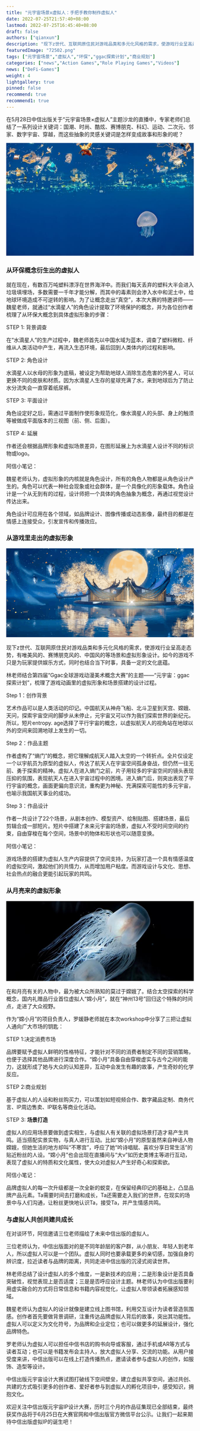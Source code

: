 ```yaml
---
title: "元宇宙场景x虚拟人：手把手教你制作虚拟人"
date: 2022-07-25T21:57:40+08:00
lastmod: 2022-07-25T16:45:40+08:00
draft: false
authors: ["qianxun"]
description: "现下z世代、互联网原住民对游戏品类和多元化风格的需求，使游戏行业呈高走态势，有唯美风的、赛博朋克风的、中国风的等场景和虚拟形象设计。如今的游戏不只是为玩家提供娱乐方式，同时也结合当下时事，具备一定的文化底蕴。"
featuredImage: "72502.png"
tags: ["元宇宙场景","虚拟人","环保","ggac探索计划","商业规划"]
categories: ["news","Action Games","Role Playing Games","Videos"]
news: ["DeFi-Games"]
weight: 4
lightgallery: true
pinned: false
recommend: true
recommend1: true
---
```


在5月28日中信出版关于“元宇宙场景×虚拟人”主题沙龙的直播中，专家老师们总结了一系列设计关键词：国潮、时尚、酷炫、赛博朋克、科幻、运动、二次元、邻家、数字宇宙、穿越，而这些抽象的灵感关键词是怎样变成故事和形象的呢？



![](72502.png)



### 从环保概念衍生出的虚拟人

就在现在，有数百万吨塑料漂浮在世界海洋中。而我们每天丢弃的塑料大半会进入垃圾填埋场，多数需要一千年才能分解，而其中的毒素则会渗入水中和泥土中，给地球环境造成不可逆转的影响。为了让概念走出“真空”，本次大赛的特邀讲师——魏星老师，就通过“水滴星人”的角色设计提取了环境保护的概念，并为各位创作者梳理了从环保大概念到具体虚拟形象的步骤：





STEP 1: 背景调查





在“水滴星人”的生产过程中，魏老师首先以中国水域为蓝本，调查了塑料微粒、纤维从人类活动中产生，再流入生态环境，最后回到人类体内的过程和影响。





STEP 2: 角色设计

水滴星人以水母的形象为底稿，被设定为帮助地球人消除生态危害的外星人，可以更换不同的皮肤和材质。因为水滴星人生存的星球充满了水，来到地球后为了防止水分流失会一直穿着纸尿裤。





STEP 3: 平面设计

角色设定好之后，需通过平面制作使形象规范化，像水滴星人的头部、身上的触须等被做成平面版本的三视图（前、侧、后面）。





STEP 4: 延展





作者还会根据品牌形象和虚拟场景差异，在图形延展上为水滴星人设计不同的标识物或logo。





阿信小笔记：





魏星老师认为，虚拟形象的内核就是角色设计，所有的角色人物都是从角色设计产生的。角色可以代表一种社会现象或社会群体，是一个具像化的形象载体。角色设计是一个从无到有的过程，设计师把一个具体的角色抽象为概念，再通过视觉设计传达出来。





角色设计可应用在各个领域，如品牌设计、图像传播或动态影像，最终目的都是在情感上连接受众，引发宣传和传播效应。





### 从游戏里走出的虚拟形象



![](725.png)



现下z世代、互联网原住民对游戏品类和多元化风格的需求，使游戏行业呈高走态势，有唯美风的、赛博朋克风的、中国风的等场景和虚拟形象设计。如今的游戏不只是为玩家提供娱乐方式，同时也结合当下时事，具备一定的文化底蕴。





林老师结合第四届“Ggac全球游戏动漫美术概念大赛”的主题——“元宇宙：ggac探索计划”，梳理了游戏动画里的虚拟形象和场景搭建的设计过程。





Step 1：创作背景





艺术作品可以是人类活动的印记。中国航天从神舟飞船、北斗卫星到天宫、嫦娥、天问，探索宇宙空间的脚步从未停止，元宇宙又可以作为我们探索世界的新纪元。所以，短片entropy. age选择了平行宇宙的概念，以虚拟航天人的视角站在地球以外的空间来回溯地球上发生的一切。

Step 2：作品主题





作者虚构了“熵门”的概念，把它理解成航天人踏入太空的一个转折点。全片仅设定一个以宇航员为原型的虚拟人，传达了航天人在宇宙空间孤身奋战，但仍然一往无前、勇于探索的精神。虚拟人在进入熵门之前，片子用较多的宇宙空间的镜头表现压抑的氛围，表现航天人在进入宇宙过程中的困境。进入熵门后，则突出表现了平行宇宙的概念，画面更偏向意识流，重构更为神秘、充满探索可能性的多元宇宙，也喻示我国航天事业的成功。

Step 3：作品设计





作者一共设计了22个场景，从剧本创作、模型资产、绘制贴图、搭建场景，最后剪辑合成一部短片。短片中搭建了未来元宇宙的场景，虚拟人不受时间空间的约束，自由穿梭在每个空间，场景中的物体和形状也可以随意变换。





阿信小笔记：





游戏场景的搭建为虚拟人生产内容提供了空间支持，为玩家打造一个具有情感温度的虚拟空间，激起他们的共情力，从而增加用户粘度。而游戏设计与文化、思想、社会热点的融合更能引起玩家的共鸣。





### 从月亮来的虚拟形象



![](72501.png)



在和月亮有关的人物中，最为被大众所熟知的莫过于嫦娥了。结合太空探索的科学概念，国内礼赠品行业首位虚拟人“嫦小月”，就在“神州13号”回归这个特殊的时间点，走进了大众视野。

作为“嫦小月”的项目负责人，罗媛静老师就在本次workshop中分享了三把让虚拟人通向广大市场的钥匙：





STEP 1:决定消费市场





品牌要赋予虚拟人鲜明的性格特征，才能针对不同的消费者制定不同的营销策略，也便于选择其他品牌进行深度合作。“嫦小月”具备自由穿梭虚实与古今之间的能力，这就形成了她与大众的认知差异，互动中会发生有趣的故事，产生奇妙的化学反应。





STEP 2:商业规划





基于虚拟人的人设和粉丝购买力，可以策划如短视频合作、数字藏品定制、商务代言、IP周边售卖、IP联名等商业化活动。

STEP 3: **场景打造**





虚拟人的应用场景要做到虚实相生，与虚拟人有关联的虚拟场景打造才易产生共鸣。适当搭配实景实物，与真人进行互动。比如“嫦小月”的原型虽然来自神话人物嫦娥，但她生活的地方却叫“不寒宫”，呼应了她“吟诗唱赋、喜欢分享日常生活”的贴近粉丝的人设。“嫦小月”也会出现在直播间与“大v”如历史类博主等进行互动，表现了虚拟人的特质和文化属性，使大众对虚拟人产生好奇心和探索欲。

阿信小笔记：





品牌虚拟人的每一次升级都是一次全新的蜕变，在保留经典印记的基础上，凸显品牌产品元素。Ta需要时间去打磨和成长，Ta还需要走入我们的世界，在现实的场景中与人们沟通，让粉丝更快地认识Ta，接受Ta，并产生情感共鸣。





### 与虚拟人共创共建共成长





在对谈环节，阿信邀请三位老师描绘了未来中信出版的虚拟人。





三位老师认为，中信出版面对的是不同年龄层的客户群，从小朋友、年轻人到老年人，所以虚拟人可以是一个团队。虚拟人同时也要承载更多的亲切感，加强自身的辨识度，拉近读者与品牌的距离，共同走进中信出版的沉浸式阅读世界。

林老师总结了设计虚拟人的多个维度，一是新技术的应用；二是形象设计是否具备突破性，视觉表现上是否适度；三是是否呼应设计主题。林老师认为中信出版要利用虚实融合的方式将日常信息和书籍内容视觉化，让虚拟人带领读者拓展感知领域。





魏星老师认为虚拟人的设计就像是建立线上图书馆，利用交互设计为读者营造氛围感。创作者首先要做背景调研，注重传达品牌虚拟人背后的故事，突出其功能性。虚拟人可以定义为文化符号，为品牌和企业定位；也可以做更多的延展设计，强化品牌特色。





罗老师认为虚拟人可以担任中信书店的购书向导或客服，通过手机或AR等方式与读者互动；也可以是书籍发布会主持人，放大虚拟人分享、交流的功能。从用户接受度来讲，中信出版可以在线上打造传播热点，邀请读者参与虚拟人的创作，如服饰、造型等设计。





中信出版元宇宙设计大赛试图打破线下空间壁垒，建立虚拟共享空间，通过共创、共建的方式吸引更多的创作者、爱好者参与到虚拟人的孵化项目中，感受知识，拥抱文化。





欢迎关注中信出版元宇宙IP设计大赛，历时三个月的作品征集现已全部结束，最终获奖作品将于6月25日在大赛官网和中信出版官方微信平台公示。让我们一起来期待中信出版虚拟IP的诞生吧！